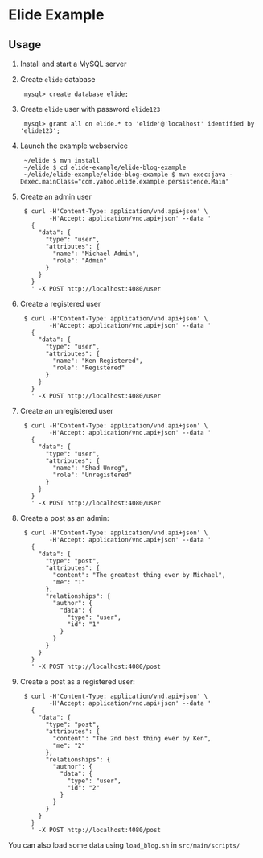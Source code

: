 # Elide Example

## Usage

1. Install and start a MySQL server

2. Create ```elide``` database

        mysql> create database elide;

3. Create ```elide``` user with password ```elide123```

        mysql> grant all on elide.* to 'elide'@'localhost' identified by 'elide123';

4. Launch the example webservice

        ~/elide $ mvn install
        ~/elide $ cd elide-example/elide-blog-example
        ~/elide/elide-example/elide-blog-example $ mvn exec:java -Dexec.mainClass="com.yahoo.elide.example.persistence.Main"

5. Create an admin user

        $ curl -H'Content-Type: application/vnd.api+json' \
               -H'Accept: application/vnd.api+json' --data '
          {
            "data": {
              "type": "user",
              "attributes": {
                "name": "Michael Admin",
                "role": "Admin"
              }
            }
          }
          ' -X POST http://localhost:4080/user

6. Create a registered user

        $ curl -H'Content-Type: application/vnd.api+json' \
               -H'Accept: application/vnd.api+json' --data '
          {
            "data": {
              "type": "user",
              "attributes": {
                "name": "Ken Registered",
                "role": "Registered"
              }
            }
          }
          ' -X POST http://localhost:4080/user

7. Create an unregistered user

        $ curl -H'Content-Type: application/vnd.api+json' \
               -H'Accept: application/vnd.api+json' --data '
          {
            "data": {
              "type": "user",
              "attributes": {
                "name": "Shad Unreg",
                "role": "Unregistered"
              }
            }
          }
          ' -X POST http://localhost:4080/user

8. Create a post as an admin:

        $ curl -H'Content-Type: application/vnd.api+json' \
               -H'Accept: application/vnd.api+json' --data '
          {
            "data": {
              "type": "post",
              "attributes": {
                "content": "The greatest thing ever by Michael",
                "me": "1"
              },
              "relationships": {
                "author": {
                  "data": {
                    "type": "user",
                    "id": "1"
                  }
                }
              }
            }
          }
          ' -X POST http://localhost:4080/post

9. Create a post as a registered user:

        $ curl -H'Content-Type: application/vnd.api+json' \
               -H'Accept: application/vnd.api+json' --data '
          {
            "data": {
              "type": "post",
              "attributes": {
                "content": "The 2nd best thing ever by Ken",
                "me": "2"
              },
              "relationships": {
                "author": {
                  "data": {
                    "type": "user",
                    "id": "2"
                  }
                }
              }
            }
          }
          ' -X POST http://localhost:4080/post

You can also load some data using `load_blog.sh` in `src/main/scripts/`

